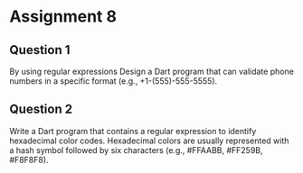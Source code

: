 # Assignment 8

## Question 1

By using regular expressions Design a Dart program that can validate phone numbers in a specific format (e.g., +1-(555)-555-5555).

## Question 2

Write a Dart program that contains a regular expression to identify hexadecimal color codes. Hexadecimal colors are usually represented with a hash symbol followed by six characters (e.g., #FFAABB, #FF259B, #F8F8F8).


